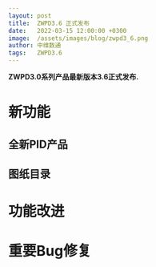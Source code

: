 ```yaml
---
layout: post
title:  ZWPD3.6 正式发布
date:   2022-03-15 12:00:00 +0300
image:  /assets/images/blog/zwpd3_6.png
author: 中维数通
tags:   ZWPD3.6
---
```


**ZWPD3.0系列产品最新版本3.6正式发布.**

# 新功能
## 全新PID产品

## 图纸目录

# 功能改进

# 重要Bug修复

